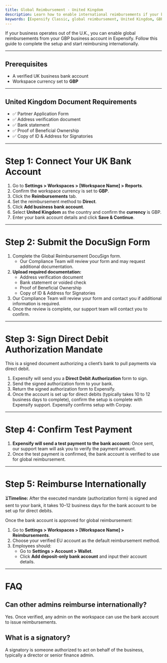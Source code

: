 ```yaml
---
title: Global Reimbursement - United Kingdom
description: Learn how to enable international reimbursements if your business bank account is in the United Kingdom.
keywords: [Expensify Classic, global reimbursement, United Kingdom, GBP, UK, international payments, direct deposit, DocuSign, compliance]
---
```

<div id="expensify-classic" markdown="1">

If your business operates out of the U.K., you can enable global reimbursements from your GBP business account in Expensify. Follow this guide to complete the setup and start reimbursing internationally.

---

## Prerequisites
- A verified UK business bank account
- Workspace currency set to **GBP**

---

## United Kingdom Document Requirements
- ✅ Partner Application Form
- ✅ Address verification document
- ✅ Bank statement
- ✅ Proof of Beneficial Ownership
- ✅ Copy of ID & Address for Signatories

---

# Step 1: Connect Your UK Bank Account
1. Go to **Settings > Workspaces > [Workspace Name] > Reports**.
2. Confirm the workspace currency is set to **GBP**.
3. Click the **Reimbursements** tab.
4. Set the reimbursement method to **Direct**.
5. Click **Add business bank account**.
6. Select **United Kingdom** as the country and confirm the **currency** is GBP.
7. Enter your bank account details and click **Save & Continue**.

---

# Step 2: Submit the DocuSign Form
1. Complete the Global Reimbursement DocuSign form.
   - Our Compliance Team will review your form and may request additional documentation.
2. **Upload required documentation:**
     - Address verification document
     - Bank statement or voided check
     - Proof of Beneficial Ownership
     - Copy of ID & Address for Signatories
3. Our Compliance Team will review your form and contact you if additional information is required.
4. Once the review is complete, our support team will contact you to confirm. 

---

# Step 3: Sign Direct Debit Authorization Mandate

This is a signed document authorizing a client’s bank to pull payments via direct debit.

1. Expensify will send you a **Direct Debit Authorization** form to sign.
3. Send the signed authorization form to your bank.
4. Return the signed authorization form to Expensify.
5. Once the account is set up for direct debits (typically takes 10 to 12 business days to complete), confirm the setup is complete with Expensify support.
Expensify confirms setup with Corpay.

---

# Step 4: Confirm Test Payment
1. **Expensify will send a test payment to the bank account:** Once sent, our support team will ask you to verify the payment amount.
2. Once the test payment is confirmed, the bank account is verified to use for global reimbursement.

---

# Step 5: Reimburse Internationally

⏳**Timeline:** After the executed mandate (authorization form) is signed and sent to your bank, it takes 10–12 business days for the bank account to be set up for direct debits.

Once the bank account is approved for global reimbursement:
1. Go to **Settings > Workspaces > [Workspace Name] > Reimbursements**.
2. Choose your verified EU account as the default reimbursement method.
3. Employees should:
   - Go to **Settings > Account > Wallet**.
   - Click **Add deposit-only bank account** and input their account details.
---

# FAQ

## Can other admins reimburse internationally?
Yes. Once verified, any admin on the workspace can use the bank account to issue reimbursements.

## What is a signatory?
A signatory is someone authorized to act on behalf of the business, typically a director or senior finance admin.

</div>
